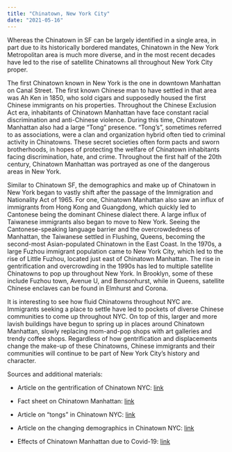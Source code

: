 ```yaml
---
title: "Chinatown, New York City"
date: "2021-05-16"
---
```


Whereas the Chinatown in SF can be largely identified in a single area, in part due to its historically bordered mandates, Chinatown in the New York Metropolitan area is much more diverse, and in the most recent decades have led to the rise of satellite Chinatowns all throughout New York City proper. 

The first Chinatown known in New York is the one in downtown Manhattan on Canal Street. The first known Chinese man to have settled in that area was Ah Ken in 1850, who sold cigars and supposedly housed the first Chinese immigrants on his properties. Throughout the Chinese Exclusion Act era, inhabitants of Chinatown Manhattan have face constant racial discrimination and anti-Chinese violence. During this time, Chinatown Manhattan also had a large “Tong” presence. “Tong’s”, sometimes referred to as associations, were a clan and organization hybrid often tied to criminal activity in Chinatowns. These secret societies often form pacts and sworn brotherhoods, in hopes of protecting the welfare of Chinatown inhabitants facing discrimination, hate, and crime. Throughout the first half of the 20th century, Chinatown Manhattan was portrayed as one of the dangerous areas in New York.

Similar to Chinatown SF, the demographics and make up of Chinatown in New York began to vastly shift after the passage of the Immigration and Nationality Act of 1965. For one, Chinatown Manhattan also saw an influx of immigrants from Hong Kong and Guangdong, which quickly led to Cantonese being the dominant Chinese dialect there. A large influx of Taiwanese immigrants also began to move to New York. Seeing the Cantonese-speaking language barrier and the overcrowdedness of Manhattan, the Taiwanese settled in Flushing, Queens, becoming the second-most Asian-populated Chinatown in the East Coast. In the 1970s, a large Fuzhou immigrant population came to New York City, which led to the rise of Little Fuzhou, located just east of Chinatown Manhattan. The rise in gentrification and overcrowding in the 1990s has led to multiple satellite Chinatowns to pop up throughout New York. In Brooklyn, some of these include Fuzhou town, Avenue U, and Bensonhurst, while in Queens, satellite Chinese enclaves can be found in Elmhurst and Corona. 

It is interesting to see how fluid Chinatowns throughout NYC are. Immigrants seeking a place to settle have led to pockets of diverse Chinese communities to come up throughout NYC. On top of this, larger and more lavish buildings have begun to spring up in places around Chinatown Manhattan, slowly replacing mom-and-pop shops with art galleries and trendy coffee shops. Regardless of how gentrification and displacements change the make-up of these Chinatowns, Chinese immigrants and their communities will continue to be part of New York City’s history and character.

Sources and additional materials:

-   Article on the gentrification of Chinatown NYC: [link](https://eportfolios.macaulay.cuny.edu/genyc/2018/05/10/a-tale-of-two-chinatowns/) 
    
-   Fact sheet on Chinatown Manhattan: [link](http://www.explorechinatown.com/PDF/FactSheet.pdf) 
    
-   Article on “tongs” in Chinatown NYC: [link](https://www.vice.com/en/article/4w5yej/chinese-american-gangs-tong-wars-new-york-chinatown-money-murder) 
    
-   Article on the changing demographics in Chinatown NYC: [link](https://www.nytimes.com/2009/10/22/nyregion/22chinese.html?pagewanted=all&_r=0) 
    
-   Effects of Chinatown Manhattan due to Covid-19: [link](https://www.nytimes.com/2021/03/10/nyregion/chinatown-restaurant-closures-coronavirus.html)